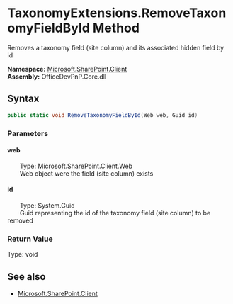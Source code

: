 # TaxonomyExtensions.RemoveTaxonomyFieldById Method  
Removes a taxonomy field (site column) and its associated hidden field by id  

**Namespace:** [Microsoft.SharePoint.Client](Microsoft.SharePoint.Client.md)  
**Assembly:** OfficeDevPnP.Core.dll  
## Syntax
```C#
public static void RemoveTaxonomyFieldById(Web web, Guid id)
```
### Parameters
#### web  
&emsp;&emsp;Type: Microsoft.SharePoint.Client.Web  
&emsp;&emsp;Web object were the field (site column) exists  

#### id  
&emsp;&emsp;Type: System.Guid  
&emsp;&emsp;Guid representing the id of the taxonomy field (site column) to be removed  

### Return Value
Type: void  

## See also
- [Microsoft.SharePoint.Client](Microsoft.SharePoint.Client.md)
